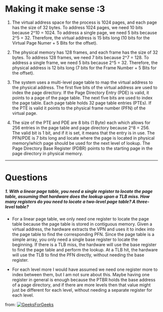 # Making it make sense :3

1. The virtual address space for the process is 1024 pages, and each page has the size of 32 bytes. To address 1024 pages, we need 10 bits because 2^10 = 1024. To address a single page, we need 5 bits because 2^5 = 32. Therefore, the virtual address is 15 bits long (10 bits for the Virtual Page Numer + 5 Bits for the offset).

2. The physical memory has 128 frames, and each frame has the size of 32 bytes. To address 128 frames, we need 7 bits because 2^7 = 128. To address a single frame, we need 5 bits because 2^5 = 32. Therefore, the physical address is 12 bits long (7 bits for the Frame Number + 5 Bits for the offset).

3. The system uses a multi-level page table to map the virtual address to the physical address. The first five bits of the virtual address are used to index the page directory. If the Page Directory Entry (PDE) is valid, it points to a page of the page table. The next five bits are used to index the page table. Each page table holds 32 page table entries (PTEs). If the PTE is valid it points to the physical frame number (PFN) of the virtual page.

4. The size of the PTE and PDE are 8 bits (1 Byte) each which allows for 256 entries in the page table and page directory because 2^8 = 256. The valid bit is 1 bit, and if it is set, it means that the entry is in use. The PFN/PDE is 7 bits long and locate where the page is located in physical memory/which page should be used for the next level of lookup. The Page Directory Base Register (PDBR) points to the starting page in the page directory in physical memory.

-------------------

# Questions

##### 1. With a linear page table, you need a single register to locate the page table, assuming that hardware does the lookup upon a TLB miss. How many registers do you need to locate a two-level page table? A three-level table?

- For a linear page table, we only need one register to locate the page table because the page table is stored in contiguous memory. Given a virtual address, the hardware extracts the VPN and uses it to index into the page table to find the corresponding PFN. Since the page table is a simple array, you only need a single base register to locate the beginning. If there is a TLB miss, the hardware will use the base register to find the page table and perform the lookup. At a TLB hit, the hardware will use the TLB to find the PFN directly, without needing the base register.

- For each level more I would have assumed we need one register more to index between them, but I am not sure about this. Maybe having one register in general is enough because the PTBR holds the base address of a page directory, and if there are more levels then that value might just be different for each level, without needing a separate register for each level.

from: [![GeeksForGeeks](https://media.geeksforgeeks.org/wp-content/uploads/20190608174704/multilevel.png)](https://www.geeksforgeeks.org/multilevel-paging-in-operating-system/)


